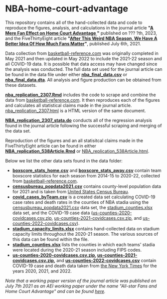 # NBA-home-court-advantage

This repository contains all of the hand-collected data and code to reproduce the figures, analysis, and calculations in the journal article **"[A Mere Fan Effect on Home Court Advantage
](https://www.aei.org/research-products/working-paper/all-star-fans-and-home-court-advantage/)"** published on ??? ?th, 2023, and the FiveThirtyEight article **"[After This Weird NBA Season, We Have A Better Idea Of How Much Fans Matter](https://fivethirtyeight.com/features/after-this-weird-nba-season-we-have-a-better-idea-of-how-much-fans-matter/)"**, published July 6th, 2021.

Data collection from [basketball-reference.com](https://www.basketball-reference.com/) was originally completed in May 2021 and then updated in May 2022 to include the 2021-22 season and all COVID-19 data. It is possible that data access may have changed since the analysis was conducted. The full data set used for the journal article can be found in the data file under either **[nba_final_data.csv](https://github.com/kieran-allsop/NBA-home-court-advantage/blob/main/Replication/data/nba_final_data.csv)** or **[nba_final_data.dta](https://github.com/kieran-allsop/NBA-home-court-advantage/blob/main/Replication/data/nba_final_data.dta)**. All analysis and figure production can be obtained from these datasets.

**[nba_replication_2307.Rmd](https://github.com/kieran-allsop/NBA-home-court-advantage/blob/main/Replication/NBA_replication_2307.Rmd)** includes the code to scrape and combine the data from [basketball-reference.com](https://www.basketball-reference.com/). It then reproduces each of the figures and calculates all statistical claims made in the journal article. [nba_replication_2307.html](https://github.com/kieran-allsop/NBA-home-court-advantage/blob/main/Replication/NBA_replication_2307.html) is a HTML version of the same document.

**[NBA_replication_2307_stata.do](https://github.com/kieran-allsop/NBA-home-court-advantage/blob/main/Replication/NBA_replication_2307_stata.do)** conducts all of the regression analysis found in the journal article following the successful scraping and merging of the data set. 

Reproduction of the figures and an all statisitcal claims made in the FiveThirtyEight article can be found in either **[NBA_replication_538Article.Rmd](https://github.com/kieran-allsop/NBA-home-court-advantage/blob/main/Replication/NBA_replication_538Article.Rmd)** or [NBA_replication_538Article.html](https://github.com/kieran-allsop/NBA-home-court-advantage/blob/main/Replication/NBA_replication_538Article.html).

Below we list the other data sets found in the data folder:
* **[boxscore_stats_home.csv](https://github.com/kieran-allsop/NBA-home-court-advantage/blob/main/boxscore_stats_home.csv)** and **[boxscore_stats_away.csv](https://github.com/kieran-allsop/NBA-home-court-advantage/blob/main/boxscore_stats_away.csv)** contain team boxscore statistics for each season from 2014-15 to 2020-22, collected from [basketball-reference.com](https://www.basketball-reference.com/).
* **[censusbureau_popdata2021.csv](https://github.com/kieran-allsop/NBA-home-court-advantage/blob/main/Replication/data/censusbureau_popdata2021.csv)** contains county-level population data for 2021 and is taken from [United States Census Bureau](https://data.census.gov/).
* **[covid_cases_byTeam.csv](https://github.com/kieran-allsop/NBA-home-court-advantage/blob/main/Replication/data/covid_cases_byTeam.csv)** is a created data set calculating COVID-19 case rates and death rates in the counties of NBA stadia using the [censusbureau_popdata2021.csv](https://github.com/kieran-allsop/NBA-home-court-advantage/blob/main/Replication/data/censusbureau_popdata2021.csv) data set, the [stadium_counties.xlsx](https://github.com/kieran-allsop/NBA-home-court-advantage/blob/main/Replication/data/stadium_counties.xlsx) data set, and the COVID-19 case data ([us-counties-2020-covidcases.csv.zip](https://github.com/kieran-allsop/NBA-home-court-advantage/blob/main/Replication/data/us-counties-2020-covidcases.csv.zip), [us-counties-2021-covidcases.csv.zip](https://github.com/kieran-allsop/NBA-home-court-advantage/blob/main/Replication/data/us-counties-2021-covidcases.csv.zip), and [us-counties-2022-covidcases.csv](https://github.com/kieran-allsop/NBA-home-court-advantage/blob/main/Replication/data/us-counties-2022-covidcases.csv)).
* **[stadium_capacity_limits.xlsx](https://github.com/kieran-allsop/NBA-home-court-advantage/blob/main/stadium_capacity_limits.xlsx)** contains hand-collected data on stadium capacity limits throughout the 2020-21 season. The various sources of this data can be found within the file.
* **[stadium_counties.xlsx](https://github.com/kieran-allsop/NBA-home-court-advantage/blob/main/Replication/data/stadium_counties.xlsx)** lists the counties in which each teams' stadia were located during the 2020-21 season including FIPS codes.
* **[us-counties-2020-covidcases.csv.zip](https://github.com/kieran-allsop/NBA-home-court-advantage/blob/main/Replication/data/us-counties-2020-covidcases.csv.zip), [us-counties-2021-covidcases.csv.zip](https://github.com/kieran-allsop/NBA-home-court-advantage/blob/main/Replication/data/us-counties-2021-covidcases.csv.zip),** and **[us-counties-2022-covidcases.csv](https://github.com/kieran-allsop/NBA-home-court-advantage/blob/main/Replication/data/us-counties-2022-covidcases.csv)** contain COVID-19 case and death data taken from [the New York Times](https://github.com/nytimes/covid-19-data) for the years 2020, 2021, and 2022.

_Note that a working paper version of the journal article was published on July 7th 2021 as an AEI working paper under the name "All-star Fans and Home Court Advantage" and can be found [here](https://www.aei.org/research-products/working-paper/all-star-fans-and-home-court-advantage/)._
